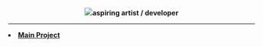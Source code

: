 <p align="center"><img src=https://i.imgur.com/bEND4sA.png><b>aspiring artist / developer</span></b><hr>
<li><a href="https://github.com/ohm002/Map-Merger"><b>Main Project<b></a></li>
 </p>

<!--
**ohm002/ohm002** is a ✨ _special_ ✨ repository because its `README.md` (this file) appears on your GitHub profile.

Here are some ideas to get you started:

- 🔭 I’m currently working on ...
- 🌱 I’m currently learning ...
- 👯 I’m looking to collaborate on ...
- 🤔 I’m looking for help with ...
- 💬 Ask me about ...
- 📫 How to reach me: ...
- 😄 Pronouns: ...
- ⚡ Fun fact: ...
-->
